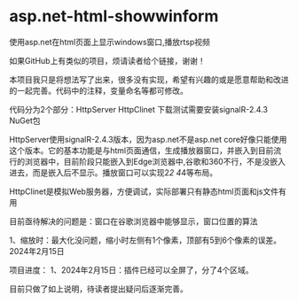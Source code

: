# asp.net-html-showwinform
使用asp.net在html页面上显示windows窗口,播放rtsp视频

如果GitHub上有类似的项目，烦请读者给个链接，谢谢！

本项目我只是将想法写了出来，很多没有实现，希望有兴趣的或是愿意帮助和改进的一起完善。代码中的注释，变量命名等都可修改。

代码分为2个部分：HttpServer HttpClinet 下载测试需要安装signalR-2.4.3 NuGet包

HttpServer使用signalR-2.4.3版本，因为asp.net不是asp.net core好像只能使用这个版本。它的基本功能是与html页面通信，生成播放器窗口，并嵌入到目前流行的浏览器中，目前阶段只能嵌入到Edge浏览器中,谷歌和360不行，不是没嵌入进去，而是嵌入后不显示。播放窗口可以实现2*2 4*4等布局。

HttpClinet是模拟Web服务器，方便调试，实际部署只有静态html页面和js文件有用

目前亟待解决的问题是：窗口在谷歌浏览器中能够显示，窗口位置的算法

1、缩放时：最大化没问题，缩小时左侧有1个像素，顶部有5到6个像素的误差。2024年2月15日

项目进度：
1、2024年2月15日：插件已经可以全屏了，分了4个区域。

目前只做了如上说明，待读者提出疑问后逐渐完善。
